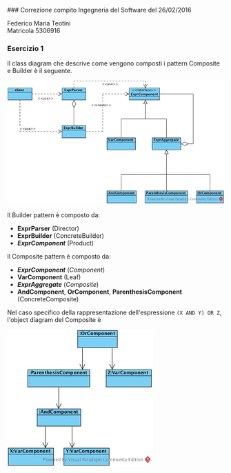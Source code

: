 ### Correzione compito Ingegneria del Software del 26/02/2016

Federico Maria Teotini  
Matricola 5306916

### Esercizio 1
Il class diagram che descrive come vengono composti i pattern Composite e Builder è il seguente.

![Class Diagram](/ClassDiagram1.jpg)

Il Builder pattern è composto da:
- __ExprParser__ (Director)
- __ExprBuilder__ (ConcreteBuilder)
- __*ExprComponent*__ (Product)

Il Composite pattern è composto da:
- __*ExprComponent*__ (*Component*)
- __VarComponent__ (Leaf)
- __*ExprAggregate*__ (*Composite*)
- __AndComponent__, __OrComponent__, __ParenthesisComponent__ (ConcreteComposite)

Nel caso specifico della rappresentazione dell'espressione `(X AND Y) OR Z`, l'object diagram del Composite è

![Composite Object Diagram](/ClassDiagram2.jpg)
